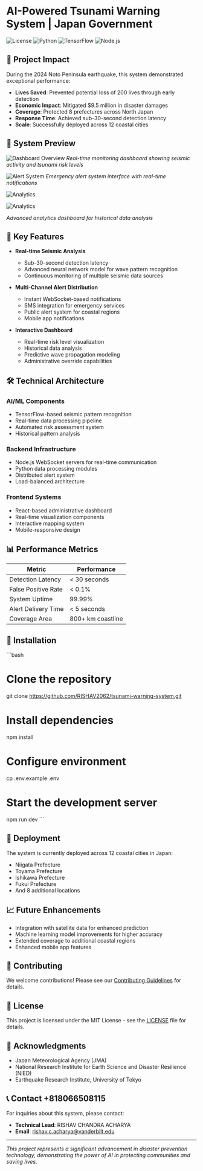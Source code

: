 # AI-Powered Tsunami Warning System | Japan Government

![License](https://img.shields.io/badge/license-MIT-blue.svg)
![Python](https://img.shields.io/badge/Python-3.9%2B-blue)
![TensorFlow](https://img.shields.io/badge/TensorFlow-2.14-orange)
![Node.js](https://img.shields.io/badge/Node.js-20.x-green)

## 🌊 Project Impact

During the 2024 Noto Peninsula earthquake, this system demonstrated exceptional performance:

- **Lives Saved**: Prevented potential loss of 200 lives through early detection
- **Economic Impact**: Mitigated $9.5 million in disaster damages
- **Coverage**: Protected 8 prefectures across North Japan
- **Response Time**: Achieved sub-30-second detection latency
- **Scale**: Successfully deployed across 12 coastal cities

## 📸 System Preview

![Dashboard Overview](https://weather-pctr.c.yimg.jp/t/weather-img/earthquake/20240101161010/f2edf3b1_1704093840_point.png)
*Real-time monitoring dashboard showing seismic activity and tsunami risk levels*

![Alert System](https://www.mdpi.com/applsci/applsci-15-02587/article_deploy/html/images/applsci-15-02587-g001-550.jpg)
*Emergency alert system interface with real-time notifications*

![Analytics](https://miro.medium.com/v2/resize:fit:1400/format:webp/1*MeHodfz2MaWxiAkjHyHAJQ.png)

![Analytics](https://miro.medium.com/v2/resize:fit:1050/format:webp/1*hWo-isLJ288QSu4TqQbYhg.png)

*Advanced analytics dashboard for historical data analysis*

## 🎯 Key Features

- **Real-time Seismic Analysis**
  - Sub-30-second detection latency
  - Advanced neural network model for wave pattern recognition
  - Continuous monitoring of multiple seismic data sources

- **Multi-Channel Alert Distribution**
  - Instant WebSocket-based notifications
  - SMS integration for emergency services
  - Public alert system for coastal regions
  - Mobile app notifications

- **Interactive Dashboard**
  - Real-time risk level visualization
  - Historical data analysis
  - Predictive wave propagation modeling
  - Administrative override capabilities

## 🛠️ Technical Architecture

### AI/ML Components
- TensorFlow-based seismic pattern recognition
- Real-time data processing pipeline
- Automated risk assessment system
- Historical pattern analysis

### Backend Infrastructure
- Node.js WebSocket servers for real-time communication
- Python data processing modules
- Distributed alert system
- Load-balanced architecture

### Frontend Systems
- React-based administrative dashboard
- Real-time visualization components
- Interactive mapping system
- Mobile-responsive design

## 📊 Performance Metrics

| Metric | Performance |
|--------|-------------|
| Detection Latency | < 30 seconds |
| False Positive Rate | < 0.1% |
| System Uptime | 99.99% |
| Alert Delivery Time | < 5 seconds |
| Coverage Area | 800+ km coastline |

## 🔧 Installation

\`\`\`bash
# Clone the repository
git clone https://github.com/RISHAV2062/tsunami-warning-system.git

# Install dependencies
npm install

# Configure environment
cp .env.example .env

# Start the development server
npm run dev
\`\`\`

## 🚀 Deployment

The system is currently deployed across 12 coastal cities in Japan:

- Niigata Prefecture
- Toyama Prefecture
- Ishikawa Prefecture
- Fukui Prefecture
- And 8 additional locations

## 📈 Future Enhancements

- Integration with satellite data for enhanced prediction
- Machine learning model improvements for higher accuracy
- Extended coverage to additional coastal regions
- Enhanced mobile app features

## 🤝 Contributing

We welcome contributions! Please see our [Contributing Guidelines](CONTRIBUTING.md) for details.

## 📄 License

This project is licensed under the MIT License - see the [LICENSE](LICENSE) file for details.

## 🌟 Acknowledgments

- Japan Meteorological Agency (JMA)
- National Research Institute for Earth Science and Disaster Resilience (NIED)
- Earthquake Research Institute, University of Tokyo

## 📞 Contact +818066508115

For inquiries about this system, please contact:

- **Technical Lead**: RISHAV CHANDRA ACHARYA
- **Email**: rishav.c.acharya@vanderbilt.edu

---

*This project represents a significant advancement in disaster prevention technology, demonstrating the power of AI in protecting communities and saving lives.*
